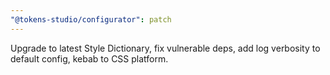 ```yaml
---
"@tokens-studio/configurator": patch
---
```


Upgrade to latest Style Dictionary, fix vulnerable deps, add log verbosity to default config, kebab to CSS platform.
